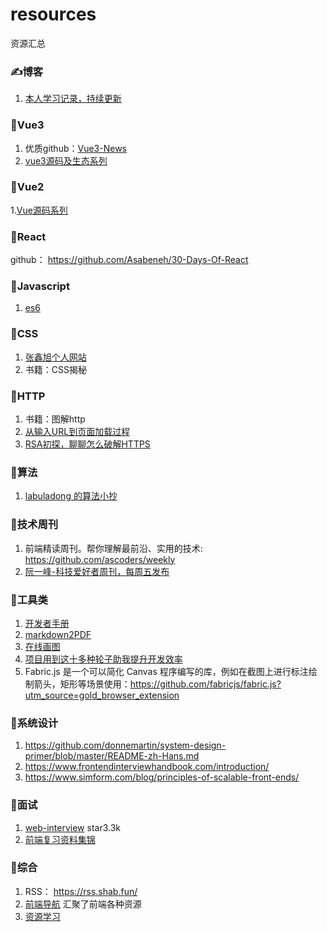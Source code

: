 # resources
资源汇总


### ✍博客
1. [本人学习记录，持续更新](https://liuhp.github.io/)


### 🌺Vue3
1. 优质github：[Vue3-News](https://github.com/vue3/vue3-News)
2. [vue3源码及生态系列](https://vue3js.cn/)


### 🐶Vue2
 1.[Vue源码系列](https://vue-js.com/learn-vue/start/#_2-%E5%AD%A6%E4%B9%A0%E8%A7%84%E5%88%92)



### 🐒React

github： https://github.com/Asabeneh/30-Days-Of-React 

### 👑Javascript
1. [es6](https://es6.ruanyifeng.com/)

### 🙉CSS
1. [张鑫旭个人网站](https://www.zhangxinxu.com/wordpress/)
2. 书籍：CSS揭秘

### 🐷HTTP

1. 书籍：图解http
2. [从输入URL到页面加载过程](https://zhongmeizhi.github.io/fed-note/browser/page_load.html)
3. [RSA初探，聊聊怎么破解HTTPS](https://juejin.cn/post/6844904087205445640)

### 🍋算法
1. [labuladong 的算法小抄](https://labuladong.github.io/algo/)

### 🦁技术周刊
1. 前端精读周刊。帮你理解最前沿、实用的技术: https://github.com/ascoders/weekly
2. [阮一峰-科技爱好者周刊，每周五发布](https://github.com/ruanyf/weekly)


### 🐯工具类
1. [开发者手册](https://cloud.tencent.com/developer/devdocs)
2. [markdown2PDF](https://md2pdf.netlify.app/)
3. [在线画图](https://excalidraw.com/)
4. [项目用到这十多种轮子助我提升开发效率](https://juejin.cn/post/7012012633180078117?utm_source=gold_browser_extension#heading-17)
5. Fabric.js 是一个可以简化 Canvas 程序编写的库，例如在截图上进行标注绘制箭头，矩形等场景使用：https://github.com/fabricjs/fabric.js?utm_source=gold_browser_extension

### 🐷系统设计
1. https://github.com/donnemartin/system-design-primer/blob/master/README-zh-Hans.md
2. https://www.frontendinterviewhandbook.com/introduction/
3. https://www.simform.com/blog/principles-of-scalable-front-ends/

### 🤡面试
1. [web-interview](https://github.com/febobo/web-interview)  star3.3k
2. [前端复习资料集锦](https://github.com/CavsZhouyou/Front-End-Interview-Notebook)

### 🐼综合
1. RSS： https://rss.shab.fun/
2. [前端导航](https://www.kwgg2020.com/#) 汇聚了前端各种资源
3. [资源学习](https://csdiy.wiki/Web%E5%BC%80%E5%8F%91/CS142/)
